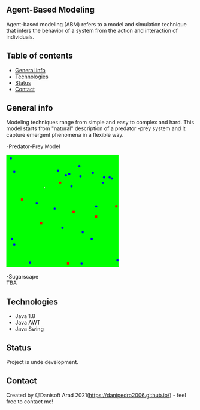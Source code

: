 ## Agent-Based Modeling  

 Agent-based modeling (ABM) refers to a model and simulation technique that infers the behavior of a system from the action and interaction of individuals. 
 
 ## Table of contents   
* [General info](#general-info)
* [Technologies](#technologies)
* [Status](#status)
* [Contact](#contact)

## General info  
Modeling techniques range from simple and easy to complex and hard. This model starts from "natural" description of a predator -prey system and it capture emergent phenomena in a flexible way.    

-Predator-Prey Model   

<img src=https://github.com/danipedro2006/Agent-based-modeling/blob/master/ABM/16CZjaDDJs.gif width="300" height="300">  

-Sugarscape  
	TBA  
	
## Technologies
* Java 1.8
* Java AWT
* Java Swing  

## Status
Project is unde development.

## Contact
Created by @Danisoft Arad 2021(https://danipedro2006.github.io/) - feel free to contact me!

